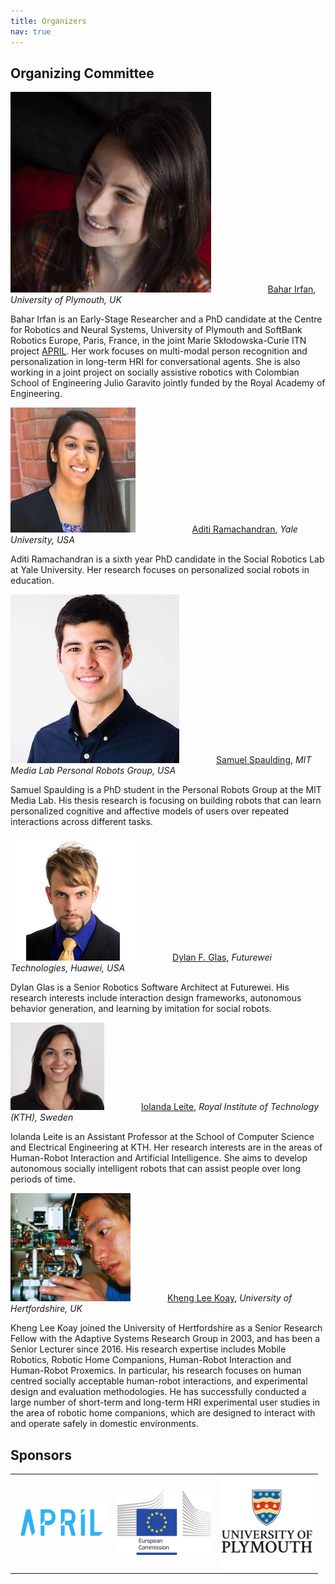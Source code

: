 ```yaml
---
title: Organizers
nav: true
---
```


## Organizing Committee

<div class="id-pics" markdown="1">

![alt text](/images/bahar-irfan.jpg "Bahar Irfan") &nbsp;&nbsp;&nbsp;&nbsp;&nbsp;&nbsp;&nbsp;&nbsp;&nbsp;&nbsp;&nbsp;&nbsp;&nbsp;&nbsp;&nbsp;&nbsp;&nbsp;&nbsp;&nbsp;&nbsp;&nbsp;&nbsp;[Bahar Irfan](https://www.baharirfan.com/), *University of Plymouth, UK*

Bahar Irfan is an Early-Stage Researcher and a PhD candidate at the Centre for Robotics and Neural Systems, University of Plymouth and SoftBank Robotics Europe, Paris, France, in the joint Marie Skłodowska-Curie ITN project [APRIL](https://www.fose1.plymouth.ac.uk/socem/crns/april/). Her work focuses on multi-modal person recognition and personalization in long-term HRI for conversational agents. She is also working in a joint project on socially assistive robotics with Colombian School of Engineering Julio Garavito jointly funded by the Royal Academy of Engineering.


![alt text](/images/aditi-ramachandran.png "Aditi Ramachandran") &nbsp;&nbsp;&nbsp;&nbsp;&nbsp;&nbsp;&nbsp;&nbsp;&nbsp;&nbsp;&nbsp;&nbsp;&nbsp;&nbsp;&nbsp;&nbsp;&nbsp;&nbsp;&nbsp;&nbsp;&nbsp;&nbsp;[Aditi Ramachandran](http://www.aditiramachandran.com/), *Yale University, USA*

Aditi Ramachandran is a sixth year PhD candidate in the Social Robotics Lab at Yale University. Her research focuses on personalized social robots in education.

![alt text](/images/sam-spaulding.jpeg "Samuel Spaulding") &nbsp;&nbsp;&nbsp;&nbsp;&nbsp;&nbsp;&nbsp;&nbsp;&nbsp;&nbsp;&nbsp;&nbsp;&nbsp;&nbsp;[Samuel Spaulding](http://www.samspaulding.com/), *MIT Media Lab Personal Robots Group, USA*

Samuel Spaulding is a PhD student in the Personal Robots Group at the MIT Media Lab. His thesis research is focusing on building robots that can learn personalized cognitive and affective models of users over repeated interactions across different tasks.

![alt text](/images/dylan-glas.jpg "Dylan F. Glas") &nbsp;&nbsp;&nbsp;&nbsp;&nbsp;&nbsp;&nbsp;&nbsp;&nbsp;&nbsp;&nbsp;&nbsp;&nbsp;&nbsp;[Dylan F. Glas](http://www.dylanglas.com), *Futurewei Technologies, Huawei, USA*

Dylan Glas is a Senior Robotics Software Architect at Futurewei. His research interests include interaction design frameworks, autonomous behavior generation, and learning by imitation for social robots.

![alt text](/images/iolanda-leite.jpg "Iolanda Leite") &nbsp;&nbsp;&nbsp;&nbsp;&nbsp;&nbsp;&nbsp;&nbsp;&nbsp;&nbsp;&nbsp;&nbsp;&nbsp;&nbsp;[Iolanda Leite](https://iolandaleite.com/), *Royal Institute of Technology (KTH), Sweden*

Iolanda Leite is an Assistant Professor at the School of Computer Science and Electrical Engineering at KTH. Her research interests are in the areas of Human-Robot Interaction and Artificial Intelligence. She aims to develop autonomous socially intelligent robots that can assist people over long periods of time.

![alt text](/images/kheng-lee-koay.png "Kheng Lee Koay") &nbsp;&nbsp;&nbsp;&nbsp;&nbsp;&nbsp;&nbsp;&nbsp;&nbsp;&nbsp;&nbsp;&nbsp;&nbsp;&nbsp;[Kheng Lee Koay](http://homepages.herts.ac.uk/~comrklk/), *University of Hertfordshire, UK*

Kheng Lee Koay joined the University of Hertfordshire as a Senior Research Fellow with the Adaptive Systems Research Group in 2003, and has been a Senior Lecturer since 2016. His research expertise includes Mobile Robotics, Robotic Home Companions, Human-Robot Interaction and Human-Robot Proxemics. In particular, his research focuses on human centred socially acceptable human-robot interactions, and experimental design and evaluation methodologies. He has successfully conducted a large number of short-term and long-term HRI experimental user studies in the area of robotic home companions, which are designed to interact with and operate safely in domestic environments.


</div>

## Sponsors
<table>
    <tr>
    <td> <img src="images/april-logo.png" alt="APRIL" style="width: 150px;"/> </td>
    <td> <img src="images/EU-Commission-logo.png" alt="European Union Commission" style="width: 150px;"/> </td>
    <td> <img src="images/Plymouth-logo.jpg" alt="University of Plymouth" style="width: 150px;"/> </td>
    </tr>
</table>
